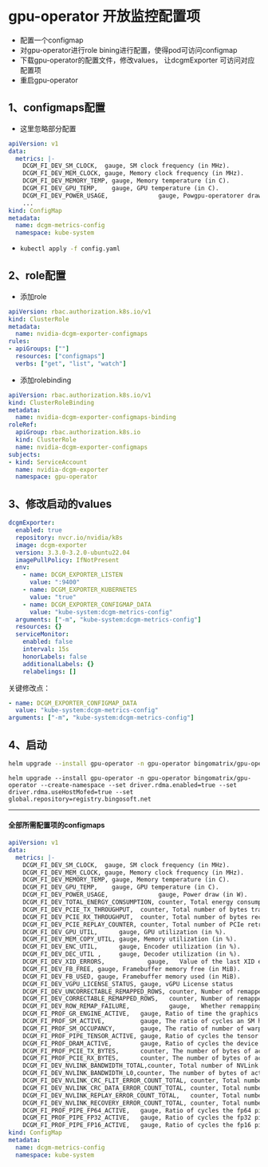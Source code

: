 # gpu-operator 开放监控配置项

- 配置一个configmap
- 对gpu-operator进行role bining进行配置，使得pod可访问configmap
- 下载gpu-operator的配置文件，修改values， 让dcgmExporter 可访问对应配置项
- 重启gpu-operator



## 1、configmaps配置

- 这里忽略部分配置

```yaml
apiVersion: v1
data:
  metrics: |-
    DCGM_FI_DEV_SM_CLOCK,  gauge, SM clock frequency (in MHz).
    DCGM_FI_DEV_MEM_CLOCK, gauge, Memory clock frequency (in MHz).
    DCGM_FI_DEV_MEMORY_TEMP, gauge, Memory temperature (in C).
    DCGM_FI_DEV_GPU_TEMP,    gauge, GPU temperature (in C).
    DCGM_FI_DEV_POWER_USAGE,              gauge, Powgpu-operatorer draw (in W).
    ... 
kind: ConfigMap
metadata:
  name: dcgm-metrics-config
  namespace: kube-system
```

- ```bash
  kubectl apply -f config.yaml
  ```



## 2、role配置

- 添加role

```yaml
apiVersion: rbac.authorization.k8s.io/v1
kind: ClusterRole
metadata:
  name: nvidia-dcgm-exporter-configmaps
rules:
- apiGroups: [""]
  resources: ["configmaps"]
  verbs: ["get", "list", "watch"]
```

- 添加rolebinding

```yaml
apiVersion: rbac.authorization.k8s.io/v1
kind: ClusterRoleBinding
metadata:
  name: nvidia-dcgm-exporter-configmaps-binding
roleRef:
  apiGroup: rbac.authorization.k8s.io
  kind: ClusterRole
  name: nvidia-dcgm-exporter-configmaps
subjects:
- kind: ServiceAccount
  name: nvidia-dcgm-exporter
  namespace: gpu-operator
```



## 3、修改启动的values

```yaml
dcgmExporter:
  enabled: true
  repository: nvcr.io/nvidia/k8s
  image: dcgm-exporter
  version: 3.3.0-3.2.0-ubuntu22.04
  imagePullPolicy: IfNotPresent
  env:
    - name: DCGM_EXPORTER_LISTEN
      value: ":9400"
    - name: DCGM_EXPORTER_KUBERNETES
      value: "true"
    - name: DCGM_EXPORTER_CONFIGMAP_DATA
      value: "kube-system:dcgm-metrics-config"
  arguments: ["-m", "kube-system:dcgm-metrics-config"]
  resources: {}
  serviceMonitor:
    enabled: false
    interval: 15s
    honorLabels: false
    additionalLabels: {}
    relabelings: []
```

关键修改点：

```yaml
- name: DCGM_EXPORTER_CONFIGMAP_DATA
  value: "kube-system:dcgm-metrics-config"
arguments: ["-m", "kube-system:dcgm-metrics-config"]
```



## 4、启动

```bash
helm upgrade --install gpu-operator -n gpu-operator bingomatrix/gpu-operator --create-namespace -f opt-values.yaml
```

```
helm upgrade --install gpu-operator -n gpu-operator bingomatrix/gpu-operator --create-namespace --set driver.rdma.enabled=true --set driver.rdma.useHostMofed=true --set global.repository=registry.bingosoft.net
```



----

#### 全部所需配置项的configmaps

```yaml
apiVersion: v1
data:
  metrics: |-
    DCGM_FI_DEV_SM_CLOCK,  gauge, SM clock frequency (in MHz).
    DCGM_FI_DEV_MEM_CLOCK, gauge, Memory clock frequency (in MHz).
    DCGM_FI_DEV_MEMORY_TEMP, gauge, Memory temperature (in C).
    DCGM_FI_DEV_GPU_TEMP,    gauge, GPU temperature (in C).
    DCGM_FI_DEV_POWER_USAGE,              gauge, Power draw (in W).
    DCGM_FI_DEV_TOTAL_ENERGY_CONSUMPTION, counter, Total energy consumption since boot (in mJ).
    DCGM_FI_DEV_PCIE_TX_THROUGHPUT,  counter, Total number of bytes transmitted through PCIe TX (in KB) via NVML.
    DCGM_FI_DEV_PCIE_RX_THROUGHPUT,  counter, Total number of bytes received through PCIe RX (in KB) via NVML.
    DCGM_FI_DEV_PCIE_REPLAY_COUNTER, counter, Total number of PCIe retries.
    DCGM_FI_DEV_GPU_UTIL,      gauge, GPU utilization (in %).
    DCGM_FI_DEV_MEM_COPY_UTIL, gauge, Memory utilization (in %).
    DCGM_FI_DEV_ENC_UTIL,      gauge, Encoder utilization (in %).
    DCGM_FI_DEV_DEC_UTIL ,     gauge, Decoder utilization (in %).
    DCGM_FI_DEV_XID_ERRORS,            gauge,   Value of the last XID error encountered.
    DCGM_FI_DEV_FB_FREE, gauge, Framebuffer memory free (in MiB).
    DCGM_FI_DEV_FB_USED, gauge, Framebuffer memory used (in MiB).
    DCGM_FI_DEV_VGPU_LICENSE_STATUS, gauge, vGPU License status
    DCGM_FI_DEV_UNCORRECTABLE_REMAPPED_ROWS, counter, Number of remapped rows for uncorrectable errors
    DCGM_FI_DEV_CORRECTABLE_REMAPPED_ROWS,   counter, Number of remapped rows for correctable errors
    DCGM_FI_DEV_ROW_REMAP_FAILURE,           gauge,   Whether remapping of rows has failed
    DCGM_FI_PROF_GR_ENGINE_ACTIVE,   gauge, Ratio of time the graphics engine is active (in %).
    DCGM_FI_PROF_SM_ACTIVE,          gauge, The ratio of cycles an SM has at least 1 warp assigned (in %).
    DCGM_FI_PROF_SM_OCCUPANCY,       gauge, The ratio of number of warps resident on an SM (in %).
    DCGM_FI_PROF_PIPE_TENSOR_ACTIVE, gauge, Ratio of cycles the tensor (HMMA) pipe is active (in %).
    DCGM_FI_PROF_DRAM_ACTIVE,        gauge, Ratio of cycles the device memory interface is active sending or receiving data (in %).
    DCGM_FI_PROF_PCIE_TX_BYTES,      counter, The number of bytes of active pcie tx data including both header and payload.
    DCGM_FI_PROF_PCIE_RX_BYTES,      counter, The number of bytes of active pcie rx data including both header and payload.
    DCGM_FI_DEV_NVLINK_BANDWIDTH_TOTAL,counter, Total number of NVLink bandwidth counters for all lanes
    DCGM_FI_DEV_NVLINK_BANDWIDTH_L0,counter, The number of bytes of active NVLink rx or tx data including both header and payload.
    DCGM_FI_DEV_NVLINK_CRC_FLIT_ERROR_COUNT_TOTAL, counter, Total number of NVLink flow-control CRC errors.
    DCGM_FI_DEV_NVLINK_CRC_DATA_ERROR_COUNT_TOTAL, counter, Total number of NVLink data CRC errors.
    DCGM_FI_DEV_NVLINK_REPLAY_ERROR_COUNT_TOTAL,   counter, Total number of NVLink retries.
    DCGM_FI_DEV_NVLINK_RECOVERY_ERROR_COUNT_TOTAL, counter, Total number of NVLink recovery errors.
    DCGM_FI_PROF_PIPE_FP64_ACTIVE,   gauge, Ratio of cycles the fp64 pipes are active (in %).
    DCGM_FI_PROF_PIPE_FP32_ACTIVE,   gauge, Ratio of cycles the fp32 pipes are active (in %).
    DCGM_FI_PROF_PIPE_FP16_ACTIVE,   gauge, Ratio of cycles the fp16 pipes are active (in %).
kind: ConfigMap
metadata:
  name: dcgm-metrics-config
  namespace: kube-system

```





